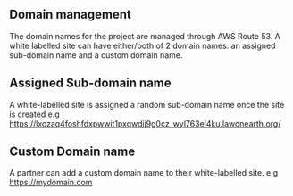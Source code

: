 ## Domain management

The domain names for the project are managed through AWS Route 53. A white labelled site can have either/both of 2 domain names: an assigned sub-domain name and a custom domain name.

## Assigned Sub-domain name

A white-labelled site is assigned a random sub-domain name once the site is created
e.g https://lxozaq4foshfdxpwwit1pxqwdjj9g0cz_wyl763el4ku.lawonearth.org/

## Custom Domain name

A partner can add a custom domain name to their white-labelled site.
e.g https://mydomain.com
